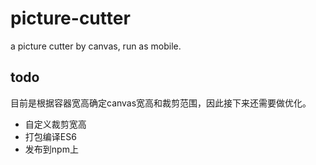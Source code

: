 # picture-cutter
a picture cutter by canvas, run as mobile.

## todo
目前是根据容器宽高确定canvas宽高和裁剪范围，因此接下来还需要做优化。
- 自定义裁剪宽高
- 打包编译ES6
- 发布到npm上